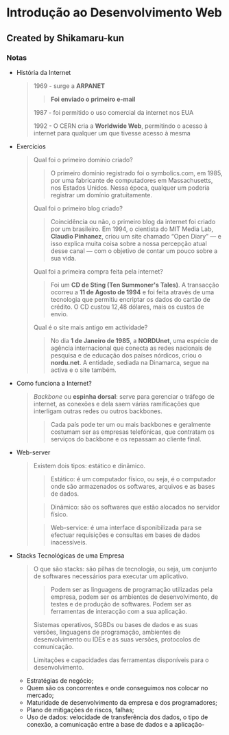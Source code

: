 # Introdução ao Desenvolvimento Web

## Created by Shikamaru-kun

### Notas

 - História da Internet
 
   > 1969 - surge a **ARPANET**
   >
   >> **Foi enviado o primeiro e-mail**
   >
   > 1987 - foi permitido o uso comercial da internet nos EUA
   >
   > 1992 - O CERN cria a **Worldwide Web**, permitindo o acesso à internet para qualquer um que tivesse acesso à mesma
   >
   
 - Exercícios
 
   > Qual foi o primeiro domínio criado?
   >
   >> O primeiro domínio registrado foi o symbolics.com, em 1985, por uma fabricante de computadores em Massachusetts, nos Estados Unidos.
   >> Nessa época, qualquer um poderia registrar um domínio gratuitamente.
   >
   > Qual foi o primeiro blog criado?
   >
   >> Coincidência ou não, o primeiro blog da internet foi criado por um brasileiro.
   >> Em 1994, o cientista do MIT Media Lab, **Claudio Pinhanez**, criou um site chamado “Open Diary” — e isso explica muita coisa sobre a nossa percepção atual desse canal — com o objetivo de contar um pouco sobre a sua vida.
   >
   > Qual foi a primeira compra feita pela internet?
   >
   >> Foi um **CD de Sting (Ten Summoner's Tales)**.
   >> A transacção ocorreu a **11 de Agosto de 1994** e foi feita através de uma tecnologia que permitiu encriptar os dados do cartão de crédito.
   >> O CD custou 12,48 dólares, mais os custos de envio.
   >
   > Qual é o site mais antigo em actividade?
   >
   >> No dia **1 de Janeiro de 1985**, a **NORDUnet**, uma espécie de agência internacional que conecta as redes nacionais de pesquisa e de educação dos países nórdicos, criou o **nordu.net**.
   >> A entidade, sediada na Dinamarca, segue na activa e o site também.
   
 - Como funciona a Internet?
   
   > *Backbone* ou **espinha dorsal**: serve para gerenciar o tráfego de internet, as conexões e dela saem várias ramificações que interligam outras redes ou outros backbones.
   >> Cada país pode ter um ou mais backbones e geralmente costumam ser as empresas telefónicas, que contratam os serviços do backbone e os repassam ao cliente final.

 - Web-server
 
   > Existem dois tipos: estático e dinâmico.
   >
   >> Estático: é um computador físico, ou seja, é o computador onde são armazenados os softwares, arquivos e as bases de dados.
   >
   >> Dinâmico: são os softwares que estão alocados no servidor físico.
   >
   >> Web-service: é uma interface disponibilizada para se efectuar requisições e consultas em bases de dados inacessíveis.
   
 - Stacks Tecnológicas de uma Empresa
 
   > O que são stacks: são pilhas de tecnologia, ou seja, um conjunto de softwares necessários para executar um aplicativo.
   >> Podem ser as linguagens de programação utilizadas pela empresa, podem ser os ambientes de desenvolvimento, de testes e de produção de softwares.
   >> Podem ser as ferramentas de interacção com a sua aplicação.
   >
   > Sistemas operativos, SGBDs ou bases de dados e as suas versões, linguagens de programação, ambientes de desenvolvimento ou IDEs e as suas versões, protocolos de comunicação.
   >
   > Limitações e capacidades das ferramentas disponíveis para o desenvolvimento.
   >
    - Estratégias de negócio;
    - Quem são os concorrentes e onde conseguimos nos colocar no mercado;
    - Maturidade de desenvolvimento da empresa e dos programadores;
    - Plano de mitigações de riscos, falhas;
    - Uso de dados: velocidade de transferência dos dados, o tipo de conexão, a comunicação entre a base de dados e a aplicação-
	

